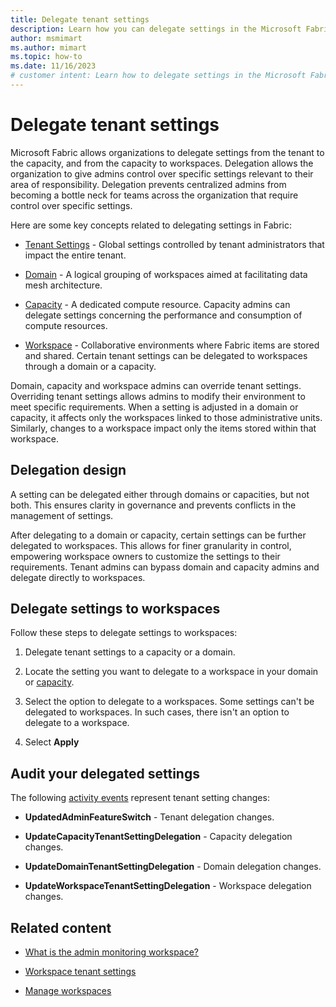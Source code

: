 ```yaml
---
title: Delegate tenant settings
description: Learn how you can delegate settings in the Microsoft Fabric admin portal, from the tenant to the capacity, and from the capacity to workspaces.
author: msmimart
ms.author: mimart
ms.topic: how-to
ms.date: 11/16/2023
# customer intent: Learn how to delegate settings in the Microsoft Fabric admin portal.
---
```


# Delegate tenant settings

Microsoft Fabric allows organizations to delegate settings from the tenant to the capacity, and from the capacity to workspaces. Delegation allows the organization to give admins control over specific settings relevant to their area of responsibility. Delegation prevents centralized admins from becoming a bottle neck for teams across the organization that require control over specific settings.

Here are some key concepts related to delegating settings in Fabric:

* [Tenant Settings](../admin/about-tenant-settings.md) - Global settings controlled by tenant administrators that impact the entire tenant.

* [Domain](../governance/domains.md) - A logical grouping of workspaces aimed at facilitating data mesh architecture.

* [Capacity](../enterprise/licenses.md#capacity) - A dedicated compute resource. Capacity admins can delegate settings concerning the performance and consumption of compute resources.  

* [Workspace](../fundamentals/workspaces.md) - Collaborative environments where Fabric items are stored and shared. Certain tenant settings can be delegated to workspaces through a domain or a capacity.  

Domain, capacity and workspace admins can override tenant settings. Overriding tenant settings allows admins to modify their environment to meet specific requirements. When a setting is adjusted in a domain or capacity, it affects only the workspaces linked to those administrative units. Similarly, changes to a workspace impact only the items stored within that workspace.

## Delegation design

A setting can be delegated either through domains or capacities, but not both. This ensures clarity in governance and prevents conflicts in the management of settings.

After delegating to a domain or capacity, certain settings can be further delegated to workspaces. This allows for finer granularity in control, empowering workspace owners to customize the settings to their requirements. Tenant admins can bypass domain and capacity admins and delegate directly to workspaces.

## Delegate settings to workspaces

Follow these steps to delegate settings to workspaces:

1. Delegate tenant settings to a capacity or a domain.

2. Locate the setting you want to delegate to a workspace in your domain or [capacity](capacity-settings.md#delegated-tenant-settings).

3. Select the option to delegate to a workspaces. Some settings can't be delegated to workspaces. In such cases, there isn't an option to delegate to a workspace.

4. Select **Apply**

## Audit your delegated settings

The following [activity events](../admin/track-user-activities.md) represent tenant setting changes:

* **UpdatedAdminFeatureSwitch** - Tenant delegation changes.

* **UpdateCapacityTenantSettingDelegation** - Capacity delegation changes.

* **UpdateDomainTenantSettingDelegation** - Domain delegation changes.

* **UpdateWorkspaceTenantSettingDelegation** - Workspace delegation changes.

## Related content

* [What is the admin monitoring workspace?](monitoring-workspace.md)

* [Workspace tenant settings](portal-workspace.md)

* [Manage workspaces](portal-workspaces.md)
